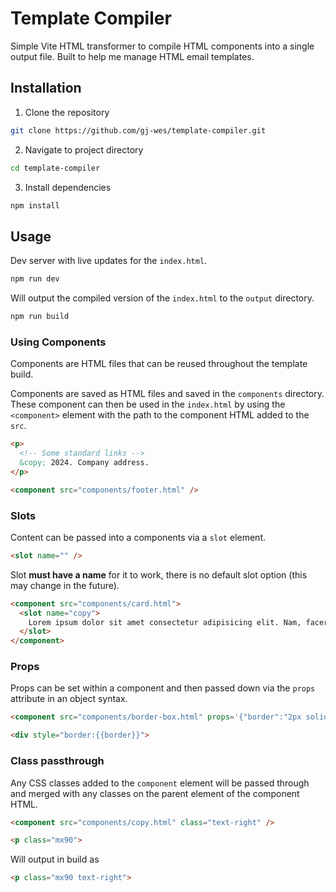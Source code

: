 # Template Compiler

Simple Vite HTML transformer to compile HTML components into a single output file. Built to help me manage HTML email templates.

## Installation
1. Clone the repository
```bash
git clone https://github.com/gj-wes/template-compiler.git
```
2. Navigate to project directory
```bash
cd template-compiler
```
3. Install dependencies
```bash
npm install
```

## Usage
Dev server with live updates for the `index.html`.
```bash
npm run dev
```

Will output the compiled version of the `index.html` to the `output` directory.
```bash
npm run build
```

### Using Components
Components are HTML files that can be reused throughout the template build.

Components are saved as HTML files and saved in the `components` directory. These component can then be used in the `index.html` by using the `<component>` element with the path to the component HTML added to the `src`.
```html
<p>
  <!-- Some standard links -->
  &copy; 2024. Company address.
</p>
```

```html
<component src="components/footer.html" />
```

### Slots
Content can be passed into a components via a `slot` element. 
```html
<slot name="" />
```
Slot **must have a name** for it to work, there is no default slot option (this may change in the future).
```html
<component src="components/card.html">
  <slot name="copy">
    Lorem ipsum dolor sit amet consectetur adipisicing elit. Nam, facere.
  </slot>
</component>
```
### Props
Props can be set within a component and then passed down via the `props` attribute in an object syntax.
```html
<component src="components/border-box.html" props='{"border":"2px solid red"}' />
```
```html
<div style="border:{{border}}">
```
### Class passthrough
Any CSS classes added to the `component` element will be passed through and merged with any classes on the parent element of the component HTML.
```html
<component src="components/copy.html" class="text-right" />
```
```html
<p class="mx90">
```
Will output in build as
```html
<p class="mx90 text-right">
```